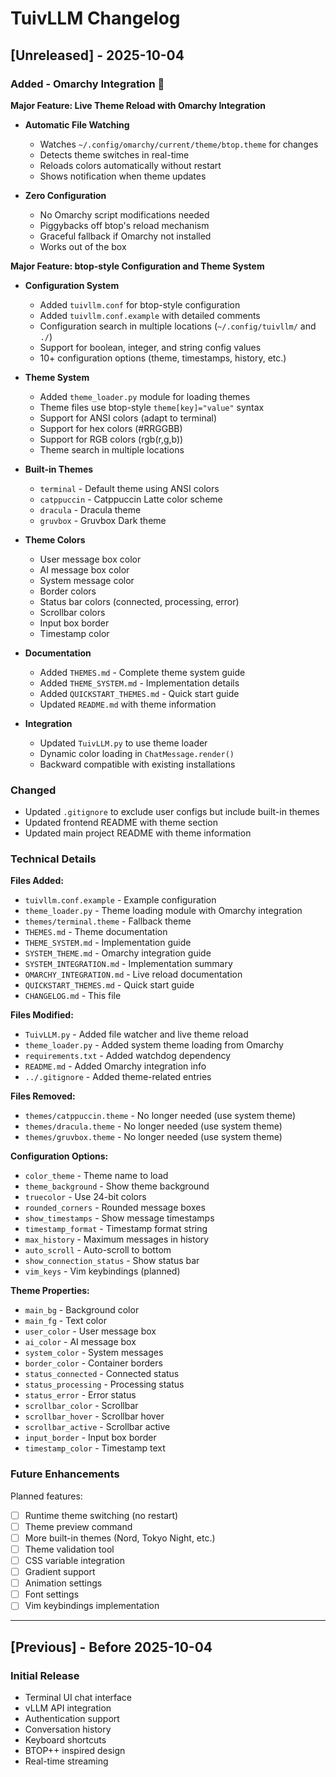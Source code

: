 # TuivLLM Changelog

## [Unreleased] - 2025-10-04

### Added - Omarchy Integration 🎨

**Major Feature: Live Theme Reload with Omarchy Integration**

- **Automatic File Watching**
  - Watches `~/.config/omarchy/current/theme/btop.theme` for changes
  - Detects theme switches in real-time
  - Reloads colors automatically without restart
  - Shows notification when theme updates

- **Zero Configuration**
  - No Omarchy script modifications needed
  - Piggybacks off btop's reload mechanism
  - Graceful fallback if Omarchy not installed
  - Works out of the box

**Major Feature: btop-style Configuration and Theme System**

- **Configuration System**
  - Added `tuivllm.conf` for btop-style configuration
  - Added `tuivllm.conf.example` with detailed comments
  - Configuration search in multiple locations (`~/.config/tuivllm/` and `./`)
  - Support for boolean, integer, and string config values
  - 10+ configuration options (theme, timestamps, history, etc.)

- **Theme System**
  - Added `theme_loader.py` module for loading themes
  - Theme files use btop-style `theme[key]="value"` syntax
  - Support for ANSI colors (adapt to terminal)
  - Support for hex colors (#RRGGBB)
  - Support for RGB colors (rgb(r,g,b))
  - Theme search in multiple locations

- **Built-in Themes**
  - `terminal` - Default theme using ANSI colors
  - `catppuccin` - Catppuccin Latte color scheme
  - `dracula` - Dracula theme
  - `gruvbox` - Gruvbox Dark theme

- **Theme Colors**
  - User message box color
  - AI message box color
  - System message color
  - Border colors
  - Status bar colors (connected, processing, error)
  - Scrollbar colors
  - Input box border
  - Timestamp color

- **Documentation**
  - Added `THEMES.md` - Complete theme system guide
  - Added `THEME_SYSTEM.md` - Implementation details
  - Added `QUICKSTART_THEMES.md` - Quick start guide
  - Updated `README.md` with theme information

- **Integration**
  - Updated `TuivLLM.py` to use theme loader
  - Dynamic color loading in `ChatMessage.render()`
  - Backward compatible with existing installations

### Changed

- Updated `.gitignore` to exclude user configs but include built-in themes
- Updated frontend README with theme section
- Updated main project README with theme information

### Technical Details

**Files Added:**
- `tuivllm.conf.example` - Example configuration
- `theme_loader.py` - Theme loading module with Omarchy integration
- `themes/terminal.theme` - Fallback theme
- `THEMES.md` - Theme documentation
- `THEME_SYSTEM.md` - Implementation guide
- `SYSTEM_THEME.md` - Omarchy integration guide
- `SYSTEM_INTEGRATION.md` - Implementation summary
- `OMARCHY_INTEGRATION.md` - Live reload documentation
- `QUICKSTART_THEMES.md` - Quick start guide
- `CHANGELOG.md` - This file

**Files Modified:**
- `TuivLLM.py` - Added file watcher and live theme reload
- `theme_loader.py` - Added system theme loading from Omarchy
- `requirements.txt` - Added watchdog dependency
- `README.md` - Added Omarchy integration info
- `../.gitignore` - Added theme-related entries

**Files Removed:**
- `themes/catppuccin.theme` - No longer needed (use system theme)
- `themes/dracula.theme` - No longer needed (use system theme)
- `themes/gruvbox.theme` - No longer needed (use system theme)

**Configuration Options:**
- `color_theme` - Theme name to load
- `theme_background` - Show theme background
- `truecolor` - Use 24-bit colors
- `rounded_corners` - Rounded message boxes
- `show_timestamps` - Show message timestamps
- `timestamp_format` - Timestamp format string
- `max_history` - Maximum messages in history
- `auto_scroll` - Auto-scroll to bottom
- `show_connection_status` - Show status bar
- `vim_keys` - Vim keybindings (planned)

**Theme Properties:**
- `main_bg` - Background color
- `main_fg` - Text color
- `user_color` - User message box
- `ai_color` - AI message box
- `system_color` - System messages
- `border_color` - Container borders
- `status_connected` - Connected status
- `status_processing` - Processing status
- `status_error` - Error status
- `scrollbar_color` - Scrollbar
- `scrollbar_hover` - Scrollbar hover
- `scrollbar_active` - Scrollbar active
- `input_border` - Input box border
- `timestamp_color` - Timestamp text

### Future Enhancements

Planned features:
- [ ] Runtime theme switching (no restart)
- [ ] Theme preview command
- [ ] More built-in themes (Nord, Tokyo Night, etc.)
- [ ] Theme validation tool
- [ ] CSS variable integration
- [ ] Gradient support
- [ ] Animation settings
- [ ] Font settings
- [ ] Vim keybindings implementation

---

## [Previous] - Before 2025-10-04

### Initial Release

- Terminal UI chat interface
- vLLM API integration
- Authentication support
- Conversation history
- Keyboard shortcuts
- BTOP++ inspired design
- Real-time streaming
